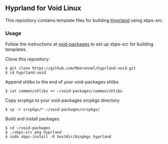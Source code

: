 ## Hyprland for Void Linux

This repository contains template files for building [Hyprland](https://github.com/hyprwm/Hyprland) using xbps-src.

### Usage

Follow the instructions at [void-packages](https://github.com/void-linux/void-packages) to set up xbps-src for building templates.

Clone this repository:

```
$ git clone https://github.com/Makrennel/hyprland-void.git
$ cd hyprland-void
```

Append shlibs to the end of your void-packages shlibs

```
$ cat common/shlibs >> ~/void-packages/common/shlibs
```

Copy srcpkgs to your void-packages srcpkgs directory

```
$ cp -r srcpkgs/* ~/void-packages/srcpkgs/
```

Build and install packages
```
$ cd ~/void-packages
$ ./xbps-src pkg hyprland
$ sudo xbps-install -R hostdir/binpkgs hyprland
```
